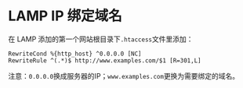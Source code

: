 # LAMP IP 绑定域名

在 LAMP 添加的第一个网站根目录下`.htaccess`文件里添加：
```
RewriteCond %{http_host} ^0.0.0.0 [NC]
RewriteRule ^(.*)$ http://www.examples.com/$1 [R=301,L]
```
注意：`0.0.0.0`换成服务器的IP；`www.examples.com`更换为需要绑定的域名。
